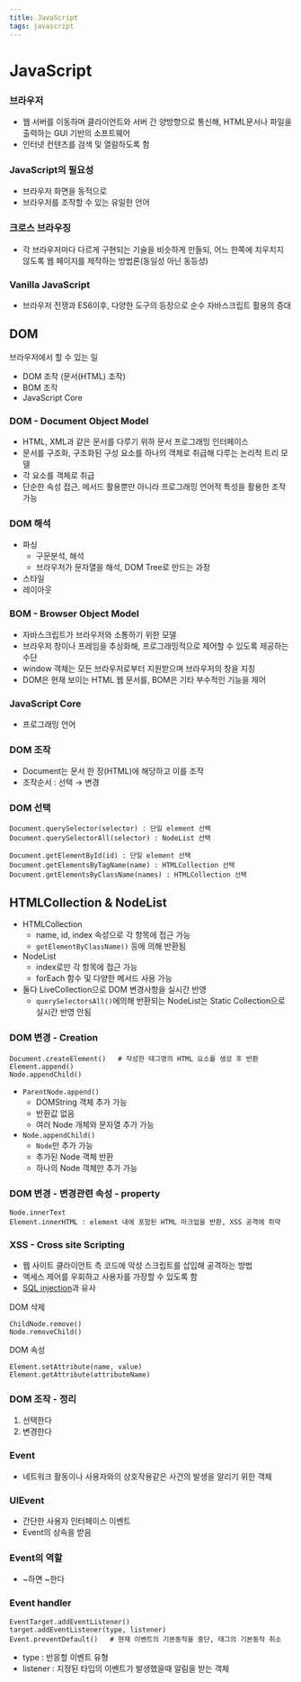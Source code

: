 ```yaml
---
title: JavaScript
tags: javascript
---
```


# JavaScript

### 브라우저

- 웹 서버를 이동하며 클라이언트와 서버 간 양방향으로 통신해, HTML문서나 파일을 출력하는 GUI 기반의 소프트웨어
- 인터넷 컨텐츠를 검색 및 열람하도록 함



### JavaScript의 필요성

- 브라우저 화면을 동적으로
- 브라우저를 조작할 수 있는 유일한 언어



### 크로스 브라우징

- 각 브라우저마다 다르게 구현되는 기술을 비슷하게 만들되, 어느 한쪽에 치우치지 않도록 웹 페이지를 제작하는 방법론(동일성 아닌 동등성)



### Vanilla JavaScript

- 브라우저 전쟁과 ES6이후, 다양한 도구의 등장으로 순수 자바스크립트 활용의 증대





## DOM

브라우저에서 할 수 있는 일

- DOM 조작 (문서(HTML) 조작)
- BOM 조작
- JavaScript Core



### DOM - Document Object Model

- HTML, XML과 같은 문서를 다루기 위하 문서 프로그래밍 인터페이스
- 문서를 구조화, 구조화된 구성 요소를 하나의 객체로 취급해 다루는 논리적 트리 모델
- 각 요소를 객체로 취급
- 단순한 속성 접근, 메서드 활용뿐만 아니라 프로그래밍 언어적 특성을 활용한 조작 가능



### DOM 해석

- 파싱
  - 구문분석, 해석
  - 브라우저가 문자열을 해석, DOM Tree로 만드는 과정
- 스타일
- 레이아웃



### BOM - Browser Object Model

- 자바스크립트가 브라우저와 소통하기 위한 모델
- 브라우저 창이나 프레임을 추상화해, 프로그래밍적으로 제어할 수 있도록 제공하는 수단
- window 객체는 모든 브라우저로부터 지원받으며 브라우저의 창을 지칭
- DOM은 현재 보이는 HTML 웹 문서를, BOM은 기타 부수적인 기능을 제어



### JavaScript Core

- 프로그래밍 언어





### DOM 조작

- Document는 문서 한 장(HTML)에 해당하고 이를 조작
- 조작순서 : 선택 → 변경



### DOM 선택

```
Document.querySelector(selector) : 단일 element 선택
Document.querySelectorAll(selector) : NodeList 선택

Document.getElementById(id) : 단일 element 선택
Document.getElementsByTagName(name) : HTMLCollection 선택
Document.getElementsByClassName(names) : HTMLCollection 선택
```



## HTMLCollection & NodeList

- HTMLCollection
  - name, id, index 속성으로 각 항목에 접근 가능
  - `getElementByClassName()` 등에 의해 반환됨
- NodeList
  - index로만 각 항목에 접근 가능
  - forEach 함수 및 다양한 메서드 사용 가능
- 둘다 LiveCollection으로 DOM 변경사항을 실시간 반영
  - `querySelectorsAll()`에의해 반환되는 NodeList는 Static Collection으로 실시간 반영 안됨



### DOM 변경 - Creation

```
Document.createElement()   # 작성한 태그명의 HTML 요소를 생성 후 반환
Element.append()
Node.appendChild()
```

- `ParentNode.append()`
  - DOMString 객체 추가 가능
  - 반환값 없음
  - 여러 Node 개체와 문자열 추가 가능
- `Node.appendChild()`
  - `Node`만 추가 가능
  - 추가된 Node 객체 반환
  - 하나의 Node 객체만 추가 가능



### DOM 변경 - 변경관련 속성 - property

```
Node.innerText
Element.innerHTML : element 내에 포함된 HTML 마크업을 반환, XSS 공격에 취약
```



### XSS - Cross site Scripting

- 웹 사이트 클라이언트 측 코드에 악성 스크립트를 삽입해 공격하는 방법
- 액세스 제어를 우회하고 사용자를 가장할 수 있도록 함
- [SQL injection](https://www.google.com/url?sa=i&url=https%3A%2F%2Fnamu.wiki%2Fw%2FSQL%2520injection&psig=AOvVaw01Ch6fNlQLag3EWqnaVVWl&ust=1635425484238000&source=images&cd=vfe&ved=0CAwQjhxqFwoTCKCjg-vQ6vMCFQAAAAAdAAAAABAD)과 유사



DOM 삭제

```
ChildNode.remove()
Node.removeChild()
```



DOM 속성

```
Element.setAttribute(name, value)
Element.getAttribute(attributeName)
```





### DOM 조작 - 정리

1. 선택한다
2. 변경한다





### Event

- 네트워크 활동이나 사용자와의 상호작용같은 사건의 발생을 알리기 위한 객체



### UIEvent

-  간단한 사용자 인터페이스 이벤트
- Event의 상속을 받음



### Event의 역할

- ~하면 ~한다



### Event handler

```
EventTarget.addEventListener()
target.addEventListener(type, listener)
Event.preventDefault()   # 현재 이벤트의 기본동작을 중단, 태그의 기본동작 취소
```

- type : 반응할 이벤트 유형
- listener : 지정된 타입의 이벤트가 발생했을때 알림을 받는 객체